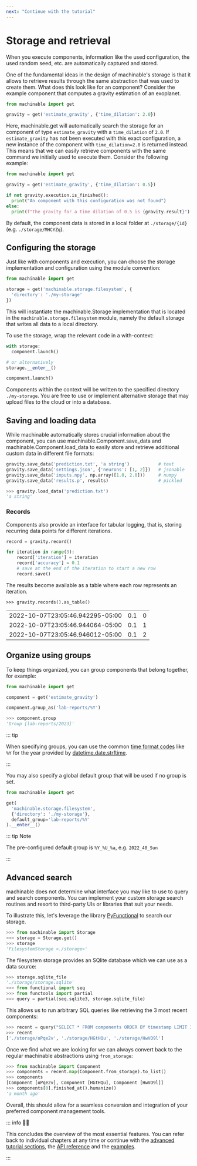 ```yaml
---
next: "Continue with the tutorial"
---
```


# Storage and retrieval

When you execute components, information like the used configuration, the used random seed, etc. are automatically captured and stored. 

One of the fundamental ideas in the design of machinable's storage is that it allows to retrieve results through the same abstraction that was used to create them. What does this look like for an component? Consider the example component that computes a gravity estimation of an exoplanet.

```python
from machinable import get

gravity = get('estimate_gravity', {'time_dilation': 2.0})
```

Here, <Pydoc caption="get()">machinable.get</Pydoc> will automatically search the storage for an component of type `estimate_gravity` with a `time_dilation` of `2.0`. If `estimate_gravity` has not been executed with this exact configuration, a new instance of the component with `time_dilation=2.0` is returned instead. This means that we can easily retrieve components with the same command we initially used to execute them. Consider the following example:

```python
from machinable import get

gravity = get('estimate_gravity', {'time_dilation': 0.5})

if not gravity.execution.is_finished():
  print("An component with this configuration was not found")
else:
  print(f"The gravity for a time dilation of 0.5 is {gravity.result}")
```

By default, the component data is stored in a local folder at `./storage/{id}` (e.g. `./storage/MHCYZq`).

## Configuring the storage

Just like with components and execution, you can choose the storage implementation and configuration using the module convention:

```python
from machinable import get

storage = get('machinable.storage.filesystem', {
  'directory': './my-storage'
})
```

This will instantiate the <Pydoc>machinable.Storage</Pydoc> implementation that is located in the `machinable.storage.filesystem` module, namely the default storage that writes all data to a local directory.

To use the storage, wrap the relevant code in a with-context:

```python
with storage:
  component.launch()

# or alternatively
storage.__enter__()

component.launch()
```

Components within the context will be written to the specified directory `./my-storage`. You are free to use or implement alternative storage that may upload files to the cloud or into a database.

## Saving and loading data

While machinable automatically stores crucial information about the component, you can use <Pydoc>machinable.Component.save_data</Pydoc> and <Pydoc>machinable.Component.load_data</Pydoc> to easily store and retrieve additional custom data in different file formats:

```python
gravity.save_data('prediction.txt', 'a string')           # text
gravity.save_data('settings.json', {'neurons': [1, 2]})   # jsonable
gravity.save_data('inputs.npy', np.array([1.0, 2.0]))     # numpy
gravity.save_data('results.p', results)                   # pickled

>>> gravity.load_data('prediction.txt')
'a string'
```

### Records

Components also provide an interface for tabular logging, that is, storing recurring data points for different iterations.

```python
record = gravity.record()

for iteration in range(3):
    record['iteration'] = iteration
    record['accuracy'] = 0.1
    # save at the end of the iteration to start a new row
    record.save()
```

The results become available as a table where each row represents an iteration.

```
>>> gravity.records().as_table()
```

<table>
<tbody>
<tr><td>2022-10-07T23:05:46.942295-05:00</td><td style="text-align: right;">0.1</td><td style="text-align: right;">0</td></tr>
<tr><td>2022-10-07T23:05:46.944064-05:00</td><td style="text-align: right;">0.1</td><td style="text-align: right;">1</td></tr>
<tr><td>2022-10-07T23:05:46.946012-05:00</td><td style="text-align: right;">0.1</td><td style="text-align: right;">2</td></tr>
</tbody>
</table>


## Organize using groups

To keep things organized, you can group components that belong together, for example:

```python
from machinable import get

component = get('estimate_gravity')

component.group_as('lab-reports/%Y')

>>> component.group
'Group [lab-reports/2023]'
```

::: tip

When specifying groups, you can use the common [time format codes](https://docs.python.org/3/library/datetime.html#strftime-and-strptime-format-codes) like `%Y` for the year provided by [datetime.date.strftime](https://docs.python.org/3/library/datetime.html#datetime.date.strftime).

:::

You may also specify a global default group that will be used if no group is set.

```python
from machinable import get

get(
  'machinable.storage.filesystem',
  {'directory': './my-storage'},
  default_group='lab-reports/%Y'
).__enter__()
```

::: tip Note

The pre-configured default group is `%Y_%U_%a`, e.g. `2022_40_Sun`

:::

## Advanced search

machinable does not determine what interface you may like to use to query and search components. You can implement your custom storage search routines and resort to third-party UIs or libraries that suit your needs. 

To illustrate this, let's leverage the library [PyFunctional](https://github.com/EntilZha/PyFunctional) to search our storage.

```python
>>> from machinable import Storage
>>> storage = Storage.get()
>>> storage
'FilesystemStorage <./storage>'
```

The filesystem storage provides an SQlite database which we can use as a data source:

```python
>>> storage.sqlite_file
'./storage/storage.sqlite'
>>> from functional import seq
>>> from functools import partial
>>> query = partial(seq.sqlite3, storage.sqlite_file)
```

This allows us to run arbitrary SQL queries like retrieving the 3 most recent components:

```python
>>> recent = query("SELECT * FROM components ORDER BY timestamp LIMIT 3").map(lambda x: x[1])
>>> recent
['./storage/oPqe2v', './storage/HGtHQu', './storage/HwVO9l']
```
Once we find what we are looking for we can always convert back to the regular machinable abstractions using `from_storage`:
```python
>>> from machinable import Component
>>> components = recent.map(Component.from_storage).to_list()
>>> components
[Component [oPqe2v], Component [HGtHQu], Component [HwVO9l]]
>>> components[0].finished_at().humanize()
'a month ago'
```
Overall, this should allow for a seamless conversion and integration of your preferred component management tools.

::: info :student: 

This concludes the overview of the most essential features. You can refer back to individual chapters at any time or continue with the [advanced tutorial sections](../elements-in-depth/overview.md), the [API reference](../../reference/index.md) and the [examples](../../examples/overview.md).

:::
